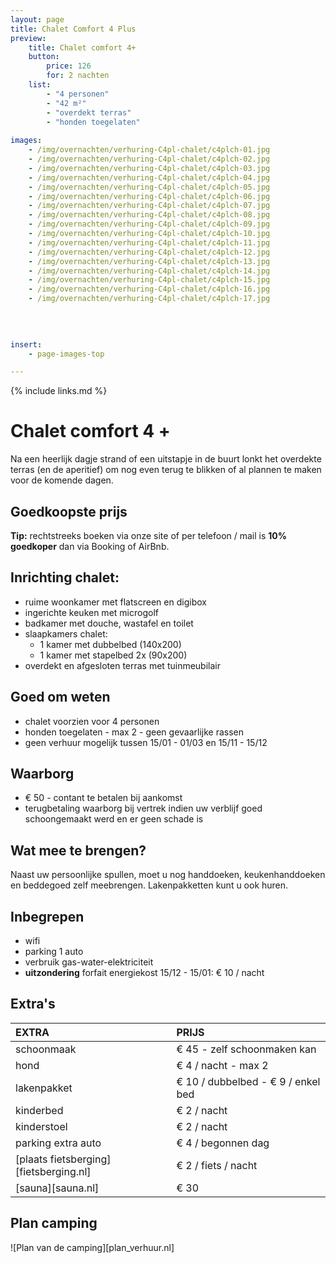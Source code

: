 ```yaml
---
layout: page
title: Chalet Comfort 4 Plus
preview: 
    title: Chalet comfort 4+
    button:
        price: 126
        for: 2 nachten
    list:
        - "4 personen"
        - "42 m²"
        - "overdekt terras"
        - "honden toegelaten"
        
images:
    - /img/overnachten/verhuring-C4pl-chalet/c4plch-01.jpg
    - /img/overnachten/verhuring-C4pl-chalet/c4plch-02.jpg
    - /img/overnachten/verhuring-C4pl-chalet/c4plch-03.jpg
    - /img/overnachten/verhuring-C4pl-chalet/c4plch-04.jpg
    - /img/overnachten/verhuring-C4pl-chalet/c4plch-05.jpg
    - /img/overnachten/verhuring-C4pl-chalet/c4plch-06.jpg
    - /img/overnachten/verhuring-C4pl-chalet/c4plch-07.jpg
    - /img/overnachten/verhuring-C4pl-chalet/c4plch-08.jpg
    - /img/overnachten/verhuring-C4pl-chalet/c4plch-09.jpg
    - /img/overnachten/verhuring-C4pl-chalet/c4plch-10.jpg
    - /img/overnachten/verhuring-C4pl-chalet/c4plch-11.jpg
    - /img/overnachten/verhuring-C4pl-chalet/c4plch-12.jpg
    - /img/overnachten/verhuring-C4pl-chalet/c4plch-13.jpg
    - /img/overnachten/verhuring-C4pl-chalet/c4plch-14.jpg
    - /img/overnachten/verhuring-C4pl-chalet/c4plch-15.jpg
    - /img/overnachten/verhuring-C4pl-chalet/c4plch-16.jpg
    - /img/overnachten/verhuring-C4pl-chalet/c4plch-17.jpg
    
    
    

insert:
    - page-images-top

---
```


{% include links.md %}

# Chalet comfort 4 +

Na een heerlijk dagje strand of een uitstapje in de buurt lonkt het overdekte terras (en de aperitief) om nog even terug te blikken of al plannen te maken voor de komende dagen. 

## Goedkoopste prijs
**Tip:** rechtstreeks boeken via onze site of per telefoon / mail is **10% goedkoper** dan via Booking of AirBnb.

## Inrichting chalet:
- ruime woonkamer met flatscreen en digibox
- ingerichte keuken met microgolf
- badkamer met douche, wastafel en toilet
- slaapkamers chalet:
    - 1 kamer met dubbelbed (140x200)
    - 1 kamer met stapelbed 2x (90x200) 
- overdekt en afgesloten terras met tuinmeubilair
    
## Goed om weten

- chalet voorzien voor 4 personen
- honden toegelaten - max 2 - geen gevaarlijke rassen
- geen verhuur mogelijk  tussen 15/01 - 01/03 en 15/11 - 15/12

## Waarborg

- € 50 - contant te betalen bij aankomst
- terugbetaling waarborg bij vertrek indien uw verblijf goed schoongemaakt werd en er geen schade is

## Wat mee te brengen?
Naast uw persoonlijke spullen, moet u nog handdoeken, keukenhanddoeken en beddegoed zelf meebrengen.
Lakenpakketten kunt u ook huren.

## Inbegrepen
- wifi
- parking 1 auto
- verbruik gas-water-elektriciteit 
- **uitzondering** forfait energiekost 15/12 - 15/01: € 10 / nacht


## Extra's

EXTRA               | PRIJS 
:-------------------|:-----------|
schoonmaak          | € 45 - zelf schoonmaken kan
hond                | € 4 / nacht - max 2 
lakenpakket         | € 10 / dubbelbed - € 9 / enkel bed
kinderbed           | € 2 / nacht
kinderstoel         | € 2 / nacht
parking extra auto      | € 4 / begonnen dag
[plaats fietsberging][fietsberging.nl]| € 2 / fiets / nacht
[sauna][sauna.nl]   | € 30

## Plan camping

![Plan van de camping][plan_verhuur.nl]
